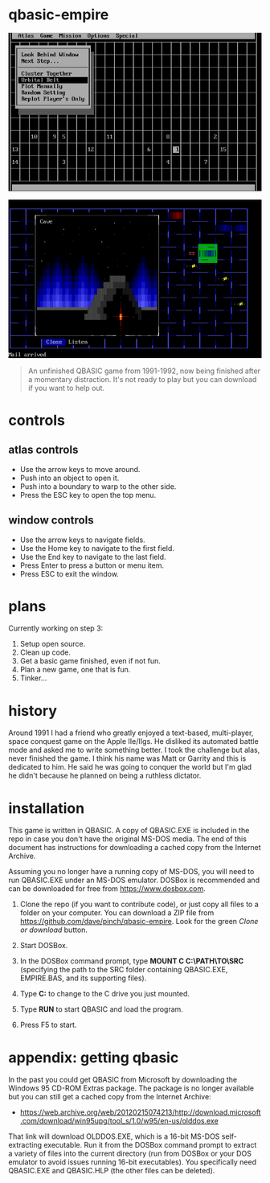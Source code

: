 # qbasic-empire

![original](./pics/original-atlas.png)

![current](./pics/current.png)

> An unfinished QBASIC game from 1991-1992, now being finished after a momentary distraction. It's not ready to play but you can download if you want to help out.

# controls

## atlas controls

* Use the arrow keys to move around.
* Push into an object to open it.
* Push into a boundary to warp to the other side.
* Press the ESC key to open the top menu.

## window controls

* Use the arrow keys to navigate fields.
* Use the Home key to navigate to the first field.
* Use the End key to navigate to the last field.
* Press Enter to press a button or menu item.
* Press ESC to exit the window.

# plans

Currently working on step 3:

1. Setup open source.
2. Clean up code.
3. Get a basic game finished, even if not fun.
4. Plan a new game, one that is fun.
5. Tinker...

# history

Around 1991 I had a friend who greatly enjoyed a text-based, multi-player, space conquest game on the Apple IIe/IIgs. He disliked its automated battle mode and asked me to write something better. I took the challenge but alas, never finished the game. I think his name was Matt or Garrity and this is dedicated to him. He said he was going to conquer the world but I'm glad he didn't because he planned on being a ruthless dictator.

# installation

This game is written in QBASIC. A copy of QBASIC.EXE is included in the repo in case you don't have the original MS-DOS media. The end of this document has instructions for downloading a cached copy from the Internet Archive.

Assuming you no longer have a running copy of MS-DOS, you will need to run QBASIC.EXE under an MS-DOS emulator. DOSBox is recommended and can be downloaded for free from https://www.dosbox.com.

1. Clone the repo (if you want to contribute code), or just copy all files to a folder on your computer. You can download a ZIP file from https://github.com/dave/pinch/qbasic-empire. Look for the green *Clone or download* button.

2. Start DOSBox.

3. In the DOSBox command prompt, type __MOUNT C C:\PATH\TO\SRC__ (specifying the path to the SRC folder containing QBASIC.EXE, EMPIRE.BAS, and its supporting files).
    
4. Type __C:__ to change to the C drive you just mounted.

5. Type __RUN__ to start QBASIC and load the program.

6. Press F5 to start.

# appendix: getting qbasic

In the past you could get QBASIC from Microsoft by downloading the Windows 95 CD-ROM Extras package. The package is no longer available but you can still get a cached copy from the Internet Archive:

* https://web.archive.org/web/20120215074213/http://download.microsoft.com/download/win95upg/tool_s/1.0/w95/en-us/olddos.exe

That link will download OLDDOS.EXE, which is a 16-bit MS-DOS self-extracting executable. Run it from the DOSBox command prompt to extract a variety of files into the current directory (run from DOSBox or your DOS emulator to avoid issues running 16-bit executables). You specifically need QBASIC.EXE and QBASIC.HLP (the other files can be deleted).